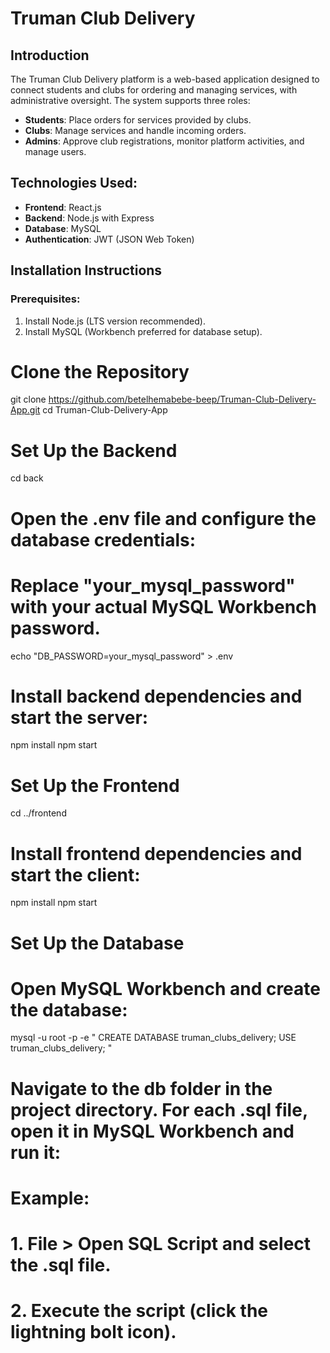 # Truman Club Delivery 

## Introduction
The Truman Club Delivery platform is a web-based application designed to connect students and clubs for ordering and managing services, with administrative oversight. The system supports three roles:

- **Students**: Place orders for services provided by clubs.
- **Clubs**: Manage services and handle incoming orders.
- **Admins**: Approve club registrations, monitor platform activities, and manage users.

## Technologies Used:
- **Frontend**: React.js
- **Backend**: Node.js with Express
- **Database**: MySQL
- **Authentication**: JWT (JSON Web Token)

## Installation Instructions

### Prerequisites:
1. Install Node.js (LTS version recommended).
2. Install MySQL (Workbench preferred for database setup).

# Clone the Repository
git clone https://github.com/betelhemabebe-beep/Truman-Club-Delivery-App.git
cd Truman-Club-Delivery-App

# Set Up the Backend
cd back
# Open the .env file and configure the database credentials:
# Replace "your_mysql_password" with your actual MySQL Workbench password.
echo "DB_PASSWORD=your_mysql_password" > .env

# Install backend dependencies and start the server:
npm install
npm start

# Set Up the Frontend
cd ../frontend
# Install frontend dependencies and start the client:
npm install
npm start

# Set Up the Database
# Open MySQL Workbench and create the database:
mysql -u root -p -e "
CREATE DATABASE truman_clubs_delivery;
USE truman_clubs_delivery;
"

# Navigate to the db folder in the project directory. For each .sql file, open it in MySQL Workbench and run it:
# Example:
# 1. File > Open SQL Script and select the .sql file.
# 2. Execute the script (click the lightning bolt icon).



